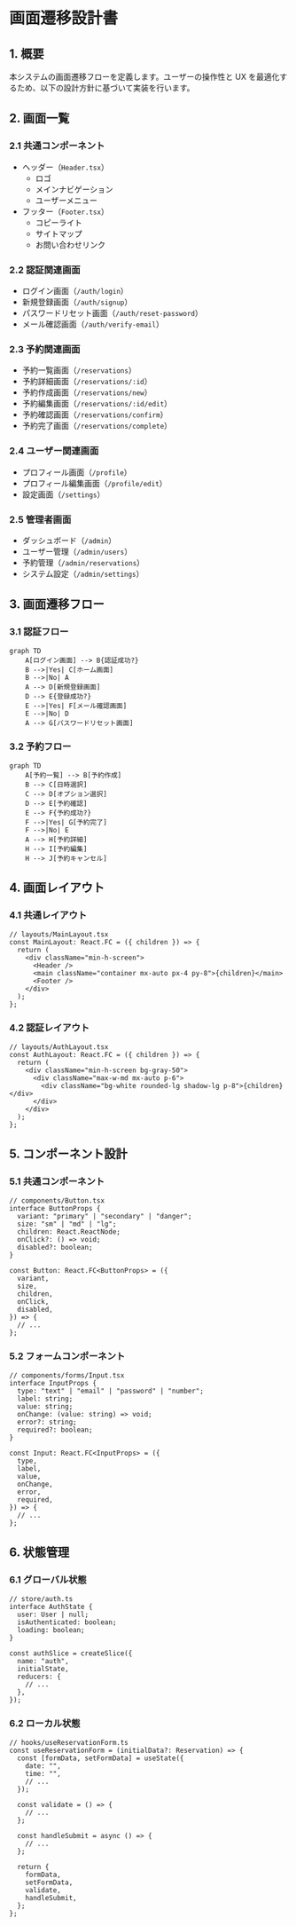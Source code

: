 # 画面遷移設計書

## 1. 概要

本システムの画面遷移フローを定義します。ユーザーの操作性と UX を最適化するため、以下の設計方針に基づいて実装を行います。

## 2. 画面一覧

### 2.1 共通コンポーネント

- ヘッダー（`Header.tsx`）
  - ロゴ
  - メインナビゲーション
  - ユーザーメニュー
- フッター（`Footer.tsx`）
  - コピーライト
  - サイトマップ
  - お問い合わせリンク

### 2.2 認証関連画面

- ログイン画面（`/auth/login`）
- 新規登録画面（`/auth/signup`）
- パスワードリセット画面（`/auth/reset-password`）
- メール確認画面（`/auth/verify-email`）

### 2.3 予約関連画面

- 予約一覧画面（`/reservations`）
- 予約詳細画面（`/reservations/:id`）
- 予約作成画面（`/reservations/new`）
- 予約編集画面（`/reservations/:id/edit`）
- 予約確認画面（`/reservations/confirm`）
- 予約完了画面（`/reservations/complete`）

### 2.4 ユーザー関連画面

- プロフィール画面（`/profile`）
- プロフィール編集画面（`/profile/edit`）
- 設定画面（`/settings`）

### 2.5 管理者画面

- ダッシュボード（`/admin`）
- ユーザー管理（`/admin/users`）
- 予約管理（`/admin/reservations`）
- システム設定（`/admin/settings`）

## 3. 画面遷移フロー

### 3.1 認証フロー

```mermaid
graph TD
    A[ログイン画面] --> B{認証成功?}
    B -->|Yes| C[ホーム画面]
    B -->|No| A
    A --> D[新規登録画面]
    D --> E{登録成功?}
    E -->|Yes| F[メール確認画面]
    E -->|No| D
    A --> G[パスワードリセット画面]
```

### 3.2 予約フロー

```mermaid
graph TD
    A[予約一覧] --> B[予約作成]
    B --> C[日時選択]
    C --> D[オプション選択]
    D --> E[予約確認]
    E --> F{予約成功?}
    F -->|Yes| G[予約完了]
    F -->|No| E
    A --> H[予約詳細]
    H --> I[予約編集]
    H --> J[予約キャンセル]
```

## 4. 画面レイアウト

### 4.1 共通レイアウト

```tsx
// layouts/MainLayout.tsx
const MainLayout: React.FC = ({ children }) => {
  return (
    <div className="min-h-screen">
      <Header />
      <main className="container mx-auto px-4 py-8">{children}</main>
      <Footer />
    </div>
  );
};
```

### 4.2 認証レイアウト

```tsx
// layouts/AuthLayout.tsx
const AuthLayout: React.FC = ({ children }) => {
  return (
    <div className="min-h-screen bg-gray-50">
      <div className="max-w-md mx-auto p-6">
        <div className="bg-white rounded-lg shadow-lg p-8">{children}</div>
      </div>
    </div>
  );
};
```

## 5. コンポーネント設計

### 5.1 共通コンポーネント

```tsx
// components/Button.tsx
interface ButtonProps {
  variant: "primary" | "secondary" | "danger";
  size: "sm" | "md" | "lg";
  children: React.ReactNode;
  onClick?: () => void;
  disabled?: boolean;
}

const Button: React.FC<ButtonProps> = ({
  variant,
  size,
  children,
  onClick,
  disabled,
}) => {
  // ...
};
```

### 5.2 フォームコンポーネント

```tsx
// components/forms/Input.tsx
interface InputProps {
  type: "text" | "email" | "password" | "number";
  label: string;
  value: string;
  onChange: (value: string) => void;
  error?: string;
  required?: boolean;
}

const Input: React.FC<InputProps> = ({
  type,
  label,
  value,
  onChange,
  error,
  required,
}) => {
  // ...
};
```

## 6. 状態管理

### 6.1 グローバル状態

```tsx
// store/auth.ts
interface AuthState {
  user: User | null;
  isAuthenticated: boolean;
  loading: boolean;
}

const authSlice = createSlice({
  name: "auth",
  initialState,
  reducers: {
    // ...
  },
});
```

### 6.2 ローカル状態

```tsx
// hooks/useReservationForm.ts
const useReservationForm = (initialData?: Reservation) => {
  const [formData, setFormData] = useState({
    date: "",
    time: "",
    // ...
  });

  const validate = () => {
    // ...
  };

  const handleSubmit = async () => {
    // ...
  };

  return {
    formData,
    setFormData,
    validate,
    handleSubmit,
  };
};
```
